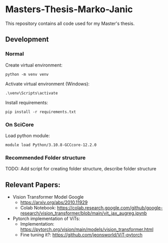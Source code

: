 # Masters-Thesis-Marko-Janic
This repository contains all code used for my Master's thesis.

## Development

### Normal
Create virtual environment:
```
python -m venv venv
```
Activate virtual environment (Windows):
```
.\venv\Scripts\activate
```
Install requirements:
```
pip install -r requirements.txt
```

### On SciCore
Load python module:
```
module load Python/3.10.8-GCCcore-12.2.0
```

### Recommended Folder structure
TODO: Add script for creating folder structure, describe folder structure

## Relevant Papers:
- Vision Transformer Model Google
    - https://arxiv.org/abs/2010.11929
    - Colab Notebook: https://colab.research.google.com/github/google-research/vision_transformer/blob/main/vit_jax_augreg.ipynb
- Pytorch implementation of ViTs:
  - Implementation: https://pytorch.org/vision/main/models/vision_transformer.html
  - Fine tuning it?: https://github.com/jeonsworld/ViT-pytorch
